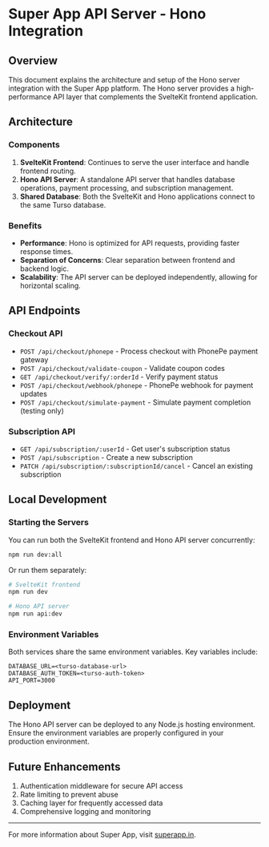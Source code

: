 # Super App API Server - Hono Integration

## Overview

This document explains the architecture and setup of the Hono server integration with the Super App platform. The Hono server provides a high-performance API layer that complements the SvelteKit frontend application.

## Architecture

### Components

1. **SvelteKit Frontend**: Continues to serve the user interface and handle frontend routing.
2. **Hono API Server**: A standalone API server that handles database operations, payment processing, and subscription management.
3. **Shared Database**: Both the SvelteKit and Hono applications connect to the same Turso database.

### Benefits

- **Performance**: Hono is optimized for API requests, providing faster response times.
- **Separation of Concerns**: Clear separation between frontend and backend logic.
- **Scalability**: The API server can be deployed independently, allowing for horizontal scaling.

## API Endpoints

### Checkout API

- `POST /api/checkout/phonepe` - Process checkout with PhonePe payment gateway
- `POST /api/checkout/validate-coupon` - Validate coupon codes
- `GET /api/checkout/verify/:orderId` - Verify payment status
- `POST /api/checkout/webhook/phonepe` - PhonePe webhook for payment updates
- `POST /api/checkout/simulate-payment` - Simulate payment completion (testing only)

### Subscription API

- `GET /api/subscription/:userId` - Get user's subscription status
- `POST /api/subscription` - Create a new subscription
- `PATCH /api/subscription/:subscriptionId/cancel` - Cancel an existing subscription

## Local Development

### Starting the Servers

You can run both the SvelteKit frontend and Hono API server concurrently:

```bash
npm run dev:all
```

Or run them separately:

```bash
# SvelteKit frontend
npm run dev

# Hono API server
npm run api:dev
```

### Environment Variables

Both services share the same environment variables. Key variables include:

```
DATABASE_URL=<turso-database-url>
DATABASE_AUTH_TOKEN=<turso-auth-token>
API_PORT=3000
```

## Deployment

The Hono API server can be deployed to any Node.js hosting environment. Ensure the environment variables are properly configured in your production environment.

## Future Enhancements

1. Authentication middleware for secure API access
2. Rate limiting to prevent abuse
3. Caching layer for frequently accessed data
4. Comprehensive logging and monitoring

---

For more information about Super App, visit [superapp.in](https://superapp.in).
